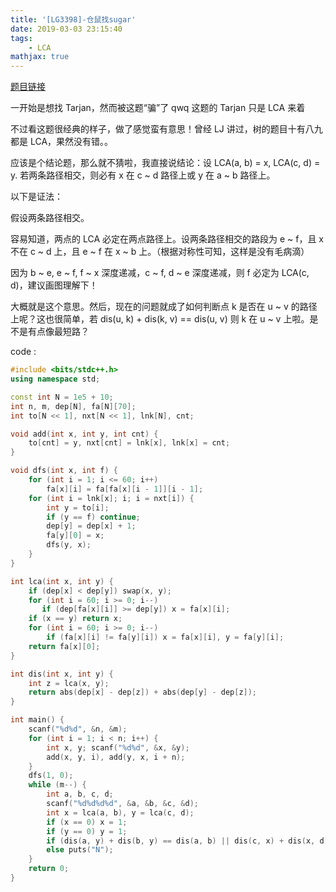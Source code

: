 ```yaml
---
title: '[LG3398]-仓鼠找sugar'
date: 2019-03-03 23:15:40
tags: 
    - LCA
mathjax: true
---
```


[题目链接](https://www.luogu.org/problemnew/show/P3398)

一开始是想找 Tarjan，然而被这题“骗”了 qwq 这题的 Tarjan 只是 LCA 来着

不过看这题很经典的样子，做了感觉蛮有意思！曾经 LJ 讲过，树的题目十有八九都是 LCA，果然没有错。。

应该是个结论题，那么就不猜啦，我直接说结论：设 LCA(a, b) = x, LCA(c, d) = y. 若两条路径相交，则必有 x 在 c ~ d 路径上或 y 在 a ~ b 路径上。

以下是证法：

假设两条路径相交。

容易知道，两点的 LCA 必定在两点路径上。设两条路径相交的路段为 e ~ f，且 x 不在 c ~ d 上，且 e ~ f 在 x ~ b 上。（根据对称性可知，这样是没有毛病滴）

因为 b ~ e, e ~ f, f ~ x 深度递减，c ~ f, d ~ e 深度递减，则 f 必定为 LCA(c, d)，建议画图理解下！

大概就是这个意思。然后，现在的问题就成了如何判断点 k 是否在 u ~ v 的路径上呢？这也很简单，若 dis(u, k) + dis(k, v) == dis(u, v) 则 k 在 u ~ v 上啦。是不是有点像最短路？

code :
``` c++
#include <bits/stdc++.h>
using namespace std;

const int N = 1e5 + 10;
int n, m, dep[N], fa[N][70];
int to[N << 1], nxt[N << 1], lnk[N], cnt;

void add(int x, int y, int cnt) {
    to[cnt] = y, nxt[cnt] = lnk[x], lnk[x] = cnt;
}

void dfs(int x, int f) {
    for (int i = 1; i <= 60; i++)
        fa[x][i] = fa[fa[x][i - 1]][i - 1];
    for (int i = lnk[x]; i; i = nxt[i]) {
        int y = to[i];
        if (y == f) continue;
        dep[y] = dep[x] + 1;
        fa[y][0] = x;
        dfs(y, x);
    }
}

int lca(int x, int y) {
    if (dep[x] < dep[y]) swap(x, y);
    for (int i = 60; i >= 0; i--)
       if (dep[fa[x][i]] >= dep[y]) x = fa[x][i];
    if (x == y) return x;
    for (int i = 60; i >= 0; i--)
        if (fa[x][i] != fa[y][i]) x = fa[x][i], y = fa[y][i];
    return fa[x][0];
}

int dis(int x, int y) {
    int z = lca(x, y);
    return abs(dep[x] - dep[z]) + abs(dep[y] - dep[z]);
}

int main() {
    scanf("%d%d", &n, &m);
    for (int i = 1; i < n; i++) {
        int x, y; scanf("%d%d", &x, &y);
        add(x, y, i), add(y, x, i + n);
    }
    dfs(1, 0);
    while (m--) {
        int a, b, c, d;
        scanf("%d%d%d%d", &a, &b, &c, &d);
        int x = lca(a, b), y = lca(c, d);
        if (x == 0) x = 1;
        if (y == 0) y = 1;
        if (dis(a, y) + dis(b, y) == dis(a, b) || dis(c, x) + dis(x, d) == dis(c, d)) puts("Y");
        else puts("N");
    }
    return 0;
}
```